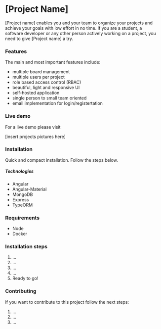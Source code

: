 # [Project Name]

[Project name] enables you and your team to organize your projects and achieve your goals with low effort in no time. If you are a student, a software developer or any other person actively working on a project, you need to give [Project name] a try.

### Features
The main and most important features include:
   - multiple board management
   - multiple users per project
   - role based access control (RBAC)
   - beautiful, light and responsive UI
   - self-hosted application
   - single person to small team oriented
   - email implementation for login/registertation

### Live demo
For a live demo please visit <link>

[insert projects pictures here]

### Installation
Quick and compact installation. Follow the steps below.
##### Technologies
   - Angular
   - Angular-Material
   - MongoDB
   - Express
   - TypeORM

### Requirements
   - Node
   - Docker

### Installation steps
   1. ...
   2. ...
   3. ...
   4. ...
   5. Ready to go!

### Contributing
If you want to contribute to this project follow the next steps:
   1. ...
   2. ...
   3. ...